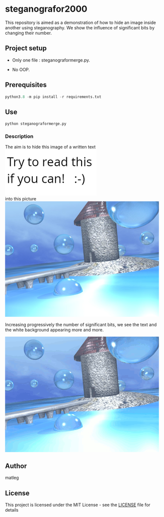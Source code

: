 # steganografor2000

This repository is aimed as a demonstration of how to hide an image inside another using steganography.
We show the influence of significant bits by changing their number.

## Project setup

- Only one file : steganograformerge.py.

- No OOP.


## Prerequisites

```python
python3.8 -m pip install -r requirements.txt
```

## Use

```python
python steganograformerge.py
```

### Description

The aim is to hide this image of a written text   
![this text](/text_foobar.jpg)  
into this picture 
![this image](/Tower.jpg)


Increasing progressively the number of significant bits, we see the text
and the white background appearing more and more.

![GIF](/animation_1_to_8_sb.gif)


## Author

matleg

## License

This project is licensed under the MIT License - see the [LICENSE](LICENSE) file for details


